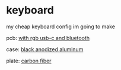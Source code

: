 # keyboard
my cheap keyboard config im going to make

pcb: [with rgb usb-c and bluetooth](https://www.banggood.com/Skyloong-GK64S-PCB-Wired-Platinum-Motherboard-USB-Broadcom-20730-bluetooth-3_0-Mechanical-Keyboard-Kit-Hot-Swap-RGB-Light-p-1527498.html?rmmds=search&cur_warehouse=CN#jsReviewsWrap)

case: [black anodized aluminum](https://www.aliexpress.com/item/32999556031.html?spm=a2g0o.productlist.0.0.31a14974WtAVXe&algo_pvid=fdbb445f-7f9c-4166-be39-565e4feb9bff&algo_expid=fdbb445f-7f9c-4166-be39-565e4feb9bff-0&btsid=0b0a050115856037395738291e3afd&ws_ab_test=searchweb0_0,searchweb201602_,searchweb201603_)

plate: [carbon fiber](https://www.aliexpress.com/item/33026284972.html?spm=a2g0o.detail.1000023.2.2fc61df7RhfIOy)
